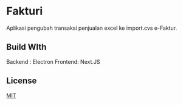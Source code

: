 # Fakturi

Aplikasi pengubah transaksi penjualan excel ke import.cvs e-Faktur.

## Build WIth
Backend : Electron
Frontend: Next.JS
## License

[MIT](https://choosealicense.com/licenses/mit/)

